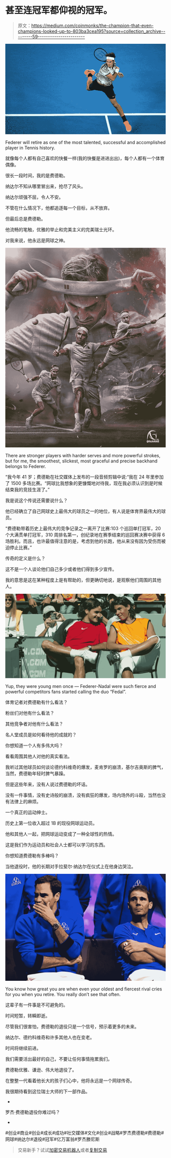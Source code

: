 # 甚至连冠军都仰视的冠军。

> 原文：<https://medium.com/coinmonks/the-champion-that-even-champions-looked-up-to-803ba3cea195?source=collection_archive---------59----------------------->

![](img/2a6f9e70dc496c163bd980d96d2848c5.png)

Federer will retire as one of the most talented, successful and accomplished player in Tennis history.

就像每个人都有自己喜欢的快餐一样(我的快餐是进进出出)，每个人都有一个体育偶像。

很长一段时间，我的是费德勒。

纳达尔不知从哪里冒出来，抢尽了风头。

纳达尔顽强不屈，令人不安。

不管在什么情况下，他都追逐每一个目标，从不放弃。

但最后总是费德勒。

他流畅的笔触，优雅的举止和完美主义的完美瑞士光环。

对我来说，他永远是网球之神。

![](img/78843ef95564637cf209f43a92a72dda.png)

There are stronger players with harder serves and more powerful strokes, but for me, the smoothest, slickest, most graceful and precise backhand belongs to Federer.

“我今年 41 岁；费德勒在社交媒体上发布的一段音频剪辑中说:“我在 24 年里参加了 1500 多场比赛。“网球比我想象的更慷慨地对待我，现在我必须认识到是时候结束我的竞技生涯了。”

我是说这个传说还需要说什么？

他已经确立了自己网球史上最伟大的球员之一的地位，有人说是体育界最伟大的球员。

“费德勒带着历史上最伟大的竞争记录之一离开了比赛:103 个巡回单打冠军，20 个大满贯单打冠军，310 周排名第一，创纪录地在赛季结束的巡回赛决赛中获得 6 场胜利。而且，也许最值得注意的是，考虑到他的长跑，他从来没有因为受伤而被迫停止比赛。”

传奇的定义是什么？

这不是一个人谈论他们自己多少或者他们得到多少宣传。

我的意思是这在某种程度上是有帮助的，但更确切地说，是观察他们周围的其他人。

![](img/61fee8919c4a55e791077df69f7ef805.png)

Yup, they were young men once — Federer-Nadal were such fierce and powerful competitors fans started calling the duo “Fedal”.

体育记者对费德勒有什么看法？

粉丝们对他有什么看法？

其他竞争者对他有什么看法？

名人堂成员是如何看待他的成就的？

你想知道一个人有多伟大吗？

看看周围其他人对他的真实看法。

我听过其他球员如何谈论德约科维奇的爆发，麦肯罗的崩溃，基尔吉奥斯的脾气，当然，费德勒年轻时脾气暴躁。

但是这些年来，没有人说过费德勒的坏话。

没有一件事情，没有史诗般的崩溃，没有疯狂的爆发，场内场外的斗殴，当然也没有法律上的麻烦。

一个真正的运动绅士。

历史上第一位收入超过 1B 的现役网球运动员。

他和其他人一起，把网球运动变成了一种全球性的热情。

这是我们作为运动员和社会人士都可以学习的东西。

你想知道费德勒有多棒吗？

当他退役时，他的长期对手拉斐尔·纳达尔在仪式上在他身边哭泣。

![](img/2939304cb9e72d8701caee6aeebbc219.png)

You know how great you are when even your oldest and fiercest rival cries for you when you retire. You really don’t see that often.

这辈子有一件事是不可避免的。

时间短暂，转瞬即逝。

尽管我们很害怕，费德勒的退役只是一个信号，预示着更多的未来。

纳达尔、德约科维奇和许多其他人也在变老。

时间将继续前进。

我们需要活出最好的自己，不要让任何事情拖累我们。

费德勒优雅、谦逊、伟大地退役了。

在整整一代看着他长大的孩子们心中，他将永远是一个网球传奇。

我很期待看到这位瑞士大师的下一部作品。

-

罗杰·费德勒退役你难过吗？

-

#创业#商业#创业#成长#成功#社交媒体#文化#创业#战略#罗杰费德勒#费德勒#网球#纳达尔#退役#冠军#亿万富翁#罗杰滕尼斯

> 交易新手？试试[加密交易机器人](/coinmonks/crypto-trading-bot-c2ffce8acb2a)或者[复制交易](/coinmonks/top-10-crypto-copy-trading-platforms-for-beginners-d0c37c7d698c)